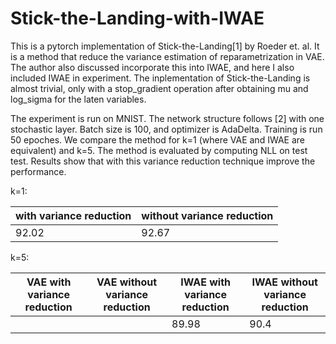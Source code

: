 # Stick-the-Landing-with-IWAE

This is a pytorch implementation of Stick-the-Landing[1] by Roeder et. al. It is a method that reduce the variance estimation of reparametrization in VAE. The author also discussed incorporate this into IWAE, and here I also included IWAE in experiment. The inplementation of Stick-the-Landing is almost trivial, only with a stop_gradient operation after obtaining mu and log_sigma for the laten variables.

The experiment is run on MNIST. The network structure follows [2] with one stochastic layer. Batch size is 100, and optimizer is AdaDelta. Training is run 50 epoches. We compare the method for k=1 (where VAE and IWAE are equivalent) and k=5. The method is evaluated by computing NLL on test test. Results show that with this variance reduction technique improve the performance.

k=1:

|with variance reduction   | without variance reduction |
| ------------- | ------------- |
|92.02  | 92.67  |

k=5:

|VAE with variance reduction   | VAE without variance reduction |IWAE with variance reduction   | IWAE without variance reduction |
| ------------- | ------------- |------------- | ------------- |
|  |  |  89.98| 90.4  |
